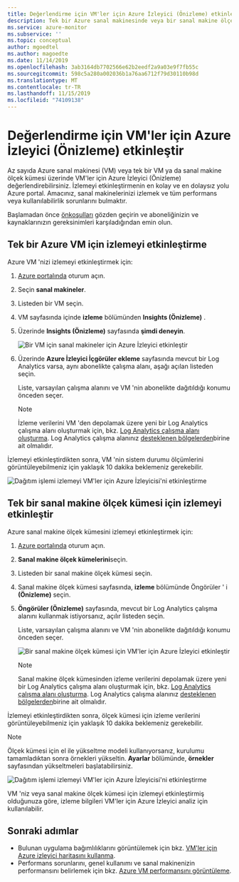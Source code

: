 ```yaml
---
title: Değerlendirme için VM'ler için Azure İzleyici (Önizleme) etkinleştirme | Microsoft Docs
description: Tek bir Azure sanal makinesinde veya bir sanal makine ölçek kümesinde VM'ler için Azure İzleyici değerlendirmeyi öğrenin.
ms.service: azure-monitor
ms.subservice: ''
ms.topic: conceptual
author: mgoedtel
ms.author: magoedte
ms.date: 11/14/2019
ms.openlocfilehash: 3ab3164db7702566e62b2eedf2a9a03e9f7fb55c
ms.sourcegitcommit: 598c5a280a002036b1a76aa6712f79d30110b98d
ms.translationtype: MT
ms.contentlocale: tr-TR
ms.lasthandoff: 11/15/2019
ms.locfileid: "74109138"
---
```

# <a name="enable-azure-monitor-for-vms-preview-for-evaluation"></a>Değerlendirme için VM'ler için Azure İzleyici (Önizleme) etkinleştir

Az sayıda Azure sanal makinesi (VM) veya tek bir VM ya da sanal makine ölçek kümesi üzerinde VM'ler için Azure İzleyici (Önizleme) değerlendirebilirsiniz. İzlemeyi etkinleştirmenin en kolay ve en dolaysız yolu Azure portal. Amacınız, sanal makinelerinizi izlemek ve tüm performans veya kullanılabilirlik sorunlarını bulmaktır. 

Başlamadan önce [önkoşulları](vminsights-enable-overview.md) gözden geçirin ve aboneliğinizin ve kaynaklarınızın gereksinimleri karşıladığından emin olun.  

## <a name="enable-monitoring-for-a-single-azure-vm"></a>Tek bir Azure VM için izlemeyi etkinleştirme
Azure VM 'nizi izlemeyi etkinleştirmek için:

1. [Azure portalında](https://portal.azure.com) oturum açın.

1. Seçin **sanal makineler**.

1. Listeden bir VM seçin.

1. VM sayfasında içinde **izleme** bölümünden **Insights (Önizleme)** .

1. Üzerinde **Insights (Önizleme)** sayfasında **şimdi deneyin**.

    ![Bir VM için sanal makineler için Azure İzleyici etkinleştir](./media/vminsights-enable-single-vm/enable-vminsights-vm-portal.png)

1. Üzerinde **Azure İzleyici İçgörüler ekleme** sayfasında mevcut bir Log Analytics varsa, aynı abonelikte çalışma alanı, aşağı açılan listeden seçin.  

    Liste, varsayılan çalışma alanını ve VM 'nin abonelikte dağıtıldığı konumu önceden seçer. 

    >[!NOTE]
    >İzleme verilerini VM 'den depolamak üzere yeni bir Log Analytics çalışma alanı oluşturmak için, bkz. [Log Analytics çalışma alanı oluşturma](../../azure-monitor/learn/quick-create-workspace.md). Log Analytics çalışma alanınız [desteklenen bölgelerden](vminsights-enable-overview.md#log-analytics)birine ait olmalıdır.

İzlemeyi etkinleştirdikten sonra, VM 'nin sistem durumu ölçümlerini görüntüleyebilmeniz için yaklaşık 10 dakika beklemeniz gerekebilir.

![Dağıtım işlemi izlemeyi VM'ler için Azure İzleyicisi'ni etkinleştirme](./media/vminsights-enable-single-vm/onboard-vminsights-vm-portal-status.png)

## <a name="enable-monitoring-for-a-single-virtual-machine-scale-set"></a>Tek bir sanal makine ölçek kümesi için izlemeyi etkinleştir

Azure sanal makine ölçek kümesini izlemeyi etkinleştirmek için:

1. [Azure portalında](https://portal.azure.com) oturum açın.

2. **Sanal makine ölçek kümelerini**seçin.

3. Listeden bir sanal makine ölçek kümesi seçin.

4. Sanal makine ölçek kümesi sayfasında, **izleme** bölümünde Öngörüler ' i **(Önizleme)** seçin.

5. **Öngörüler (Önizleme)** sayfasında, mevcut bir Log Analytics çalışma alanını kullanmak istiyorsanız, açılır listeden seçin.

    Liste, varsayılan çalışma alanını ve VM 'nin abonelikte dağıtıldığı konumu önceden seçer. 

    ![Bir sanal makine ölçek kümesi için VM'ler için Azure İzleyici etkinleştir](./media/vminsights-enable-single-vm/enable-vminsights-vmss-portal.png)

    >[!NOTE]
    >Sanal makine ölçek kümesinden izleme verilerini depolamak üzere yeni bir Log Analytics çalışma alanı oluşturmak için, bkz. [Log Analytics çalışma alanı oluşturma](../learn/quick-create-workspace.md). Log Analytics çalışma alanınız [desteklenen bölgelerden](vminsights-enable-overview.md#log-analytics)birine ait olmalıdır.

İzlemeyi etkinleştirdikten sonra, ölçek kümesi için izleme verilerini görüntüleyebilmeniz için yaklaşık 10 dakika beklemeniz gerekebilir.

>[!NOTE]
>Ölçek kümesi için el ile yükseltme modeli kullanıyorsanız, kurulumu tamamladıktan sonra örnekleri yükseltin. **Ayarlar** bölümünde, **örnekler** sayfasından yükseltmeleri başlatabilirsiniz.

![Dağıtım işlemi izlemeyi VM'ler için Azure İzleyicisi'ni etkinleştirme](./media/vminsights-enable-single-vm/onboard-vminsights-vmss-portal-status-01.png)

VM 'niz veya sanal makine ölçek kümesi için izlemeyi etkinleştirmiş olduğunuza göre, izleme bilgileri VM'ler için Azure İzleyici analiz için kullanılabilir. 

## <a name="next-steps"></a>Sonraki adımlar

* Bulunan uygulama bağımlılıklarını görüntülemek için bkz. [VM'ler için Azure izleyici haritasını kullanma](vminsights-maps.md). 
* Performans sorunlarını, genel kullanımı ve sanal makinenizin performansını belirlemek için bkz. [Azure VM performansını görüntüleme](vminsights-performance.md).